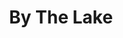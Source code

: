 ---
title: "By The Lake"
draft: false
slug: "by-the-lake"
weight: "1"
mainpage: false
related: true
thumbnail: "/illustrations/bob_013.jpg"

header: {
	titleimage: "illustrations/project-title_by-the-lake.png"
}

block_project: {
	description: "(description coming soon)",
	fontcolor: "#fff",
	bgcolor: "#040404",
	work: [ 
		{class: "gallery-col-12 w-md-75", path: "illustrations/bob_016.jpg"},
		{class: "gallery-col-12 w-md-75", path: "illustrations/bob_013.jpg"},
		{class: "gallery-col-12 w-md-75", path: "illustrations/bob_05.jpg"}
	]
}

---